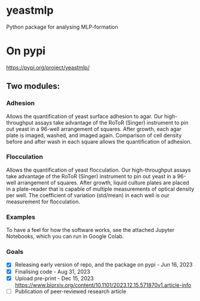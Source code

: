 # yeastmlp
Python package for analysing MLP-formation

# On pypi
https://pypi.org/project/yeastmlp/

## Two modules:
### Adhesion
Allows the quantification of yeast surface adhesion to agar. Our high-throughput assays take advantage of the RoToR (Singer) instrument to pin out yeast in a 96-well arrangement of squares. After growth, each agar plate is imaged, washed, and imaged again. Comparison of cell density before and after wash in each square allows the quantification of adhesion.

### Flocculation
Allows the quantification of yeast flocculation. Our high-throughput assays take advantage of the RoToR (Singer) instrument to pin out yeast in a 96-well arrangement of squares. After growth, liquid culture plates are placed in a plate-reader that is capable of multiple measurements of optical density per well. The coefficient of variation (std/mean) in each well is our measurement for flocculation.

### Examples
To have a feel for how the software works, see the attached Jupyter Notebooks, which you can run in Google Colab.


### Goals

- [x] Releasing early version of repo, and the package on pypi - Jun 16, 2023
- [x] Finalising code - Aug 31, 2023
- [x] Upload pre-print - Dec 15, 2023  https://www.biorxiv.org/content/10.1101/2023.12.15.571870v1.article-info
- [ ] Publication of peer-reviewed research article
